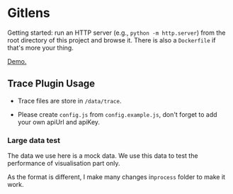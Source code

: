 # Gitlens

Getting started: run an HTTP server (e.g., `python -m http.server`) from the root directory of this project and browse it. There is also a `Dockerfile` if that's more your thing.

[Demo.](https://rsatrioadi.github.io/classviz/?p=jhotdraw-trc-sum-rs)

## Trace Plugin Usage

- Trace files are store in `/data/trace`.

- Please create `config.js` from `config.example.js`, don't forget to add your own apiUrl and apiKey.

### Large data test

The data we use here is a mock data. We use this data to test the performance of visualisation part only.

As the format is different, I make many changes in`process` folder to make it work.

